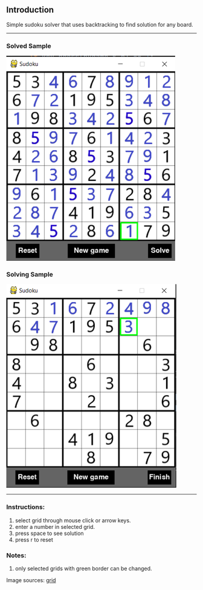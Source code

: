## Introduction
Simple sudoku solver that uses backtracking to find solution for
any board.

---

### Solved Sample
![Alt text](assets/solved_sample.png?raw=true "Solved Sample image")

### Solving Sample
![Alt text](assets/solving_sample.png?raw=true "Solving Sample image")

***

### Instructions:
1. select grid through mouse click or arrow keys.
2. enter a number in selected grid.
3. press space to see solution
4. press r to reset

### Notes:
1. only selected grids with green border can be changed.


Image sources:
[grid](https://www.sudoku.4thewww.com/Grids/grid.jpg)
